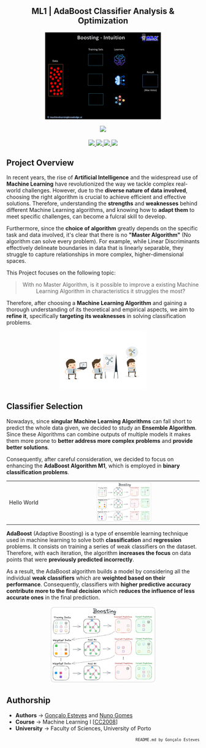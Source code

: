 <p>
<div align="center">

## ML1 | AdaBoost Classifier Analysis & Optimization
</div>
</p>

<p align="center" width="100%">
    <img src="./AdaBoost/Assets/Boosting.gif" width="60%" height="60%" />
</p>

<div align="center">
    <a>
        <img src="https://img.shields.io/badge/Made%20with-Jupyter-white?style=for-the-badge&logo=Jupyter&logoColor=white">
    </a>
</div>

<br/>

<div align="center">
    <a href="https://github.com/EstevesX10/ML1-AdaBoost-Analysis-Optimization/blob/main/LICENSE">
        <img src="https://img.shields.io/github/license/EstevesX10/ML1-AdaBoost-Analysis-Optimization?style=flat&logo=gitbook&logoColor=white&label=License&color=white">
    </a>
    <a href="">
        <img src="https://img.shields.io/github/repo-size/EstevesX10/ML1-AdaBoost-Analysis-Optimization?style=flat&logo=googlecloudstorage&logoColor=white&logoSize=auto&label=Repository%20Size&color=white">
    </a>
    <a href="">
        <img src="https://img.shields.io/github/stars/EstevesX10/ML1-AdaBoost-Analysis-Optimization?style=flat&logo=adafruit&logoColor=white&logoSize=auto&label=Stars&color=white">
    </a>
    <a href="https://github.com/EstevesX10/ML1-AdaBoost-Analysis-Optimization/blob/main/DEPENDENCIES.md">
        <img src="https://img.shields.io/badge/Dependencies-DEPENDENCIES.md-white?style=flat&logo=anaconda&logoColor=white&logoSize=auto&color=white"> 
    </a>
</div>

## Project Overview

In recent years, the rise of **Artificial Intelligence** and the widespread use of **Machine Learning** have revolutionized the way we tackle complex real-world challenges. However, due to the **diverse nature of data involved**, choosing the right algorithm is crucial to achieve efficient and effective solutions. Therefore, understanding the **strengths** and **weaknesses** behind different Machine Learning algorithms, and knowing how to **adapt them** to meet specific challenges, can become a fulcral skill to develop.

Furthermore, since the **choice of algorithm** greatly depends on the specific task and data involved, it's clear that there is no **"Master Algorithm"** (No algorithm can solve every problem). For example, while Linear Discriminants effectively delineate boundaries in data that is linearly separable, they struggle to capture relationships in more complex, higher-dimensional spaces.

This Project focuses on the following topic:

<div align="center">

> With no Master Algorithm, is it possible to improve a existing Machine Learning Algorithm in characteristics it struggles the most?
</div>

Therefore, after choosing a **Machine Learning Algorithm** and gaining a thorough understanding of its theoretical and empirical aspects, we aim to **refine it**, specifically **targeting its weaknesses** in solving classification problems.

<p align="center" width="100%">
    <img src="./AdaBoost/Assets/ThoughtProcess.png" width="45%" height="45%" />
</p>

## Classifier Selection

Nowadays, since **singular Machine Learning Algorithms** can fall short to predict the whole data given, we decided to study an **Ensemble Algorithm**. Since these Algorithms can combine outputs of multiple models it makes them more prone to **better address more complex problems** and **provide better solutions**.

Consequently, after careful consideration, we decided to focus on enhancing the **AdaBoost Algorithm M1**, which is employed in **binary classification problems**.

<!-- <p align="right" width="100%">
    <img src="./AdaBoost/Assets/AdaBoost_Overview.jpeg" width="55%" height="55%" />
</p> -->

<table style="width:100%;">
  <tr>
    <td style="width:45%;">Hello World</td>
    <td style="width:55%;"><img src="./AdaBoost/Assets/AdaBoost_Overview.jpeg" style="width:55%; height:auto;" /></td>
  </tr>
</table>



**AdaBoost** (Adaptive Boosting) is a type of ensemble learning technique used in machine learning to solve both **classification** and **regression** problems. It consists on training a series of weak classifiers on the dataset. Therefore, with each iteration, the algorithm **increases the focus** on data points that were **previously predicted incorrectly**.

As a result, the AdaBoost algorithm builds a model by considering all the individual **weak classifiers** which are **weighted based on their performance**. Consequently, classifiers with **higher predictive accuracy contribute more to the final decision** which **reduces the influence of less accurate ones** in the final prediction. 

<p align="center" width="100%">
    <img src="./AdaBoost/Assets/AdaBoost_Overview.jpeg" width="55%" height="55%" />
</p>

## Authorship

- **Authors** &#8594; [Gonçalo Esteves](https://github.com/EstevesX10) and [Nuno Gomes](https://github.com/NightF0x26)
- **Course** &#8594; Machine Learning I [[CC2008](https://sigarra.up.pt/fcup/en/ucurr_geral.ficha_uc_view?pv_ocorrencia_id=529874)]
- **University** &#8594; Faculty of Sciences, University of Porto

<div align="right">
<sub>

<!-- <sup></sup> -->

`README.md by Gonçalo Esteves`
</sub>
</div>